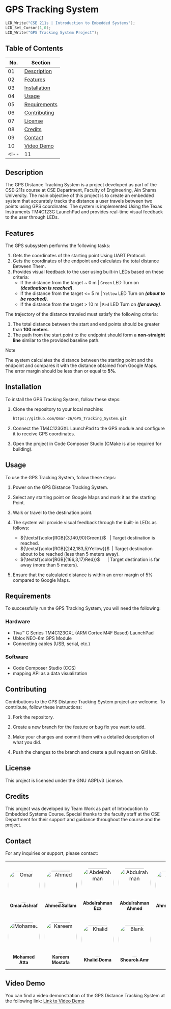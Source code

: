 # GPS Tracking System

```C
LCD_Write("CSE 211s | Introduction to Embedded Systems");
LCD_Set_Cursor(1,0);
LCD_Write("GPS Tracking System Project");
```

## Table of Contents

| No.    | Section                                   |
| ------ | ----------------------------------------- |
| 01     | [Description](#description)               |
| 02     | [Features](#features)                     |
| 03     | [Installation](#installation)             |
| 04     | [Usage](#usage)                           |
| 05     | [Requirements](#requirements)             |
| 06     | [Contributing](#contributing)             |
| 07     | [License](#license)                       |
| 08     | [Credits](#credits)                       |
| 09     | [Contact](#contact)                       |
| 10     | [Video Demo](#video-demo)                 |
<!-- | 11     | [Baseline Path](#baseline-path)           |  -->

## Description

The GPS Distance Tracking System is a project developed as part of the CSE-211s course at CSE Department, Faculty of Engineering, Ain Shams University. The main objective of this project is to create an embedded system that accurately tracks the distance a user travels between two points using GPS coordinates. The system is implemented Using the Texas Instruments TM4C123G LaunchPad and provides real-time visual feedback to the user through LEDs.

## Features

The GPS subsystem performs the following tasks:

1. Gets the coordinates of the starting point Using UART Protocol.
2. Gets the coordinates of the endpoint and calculates the total distance Between Them.
3. Provides visual feedback to the user using built-in LEDs based on these criteria:
   - If the distance from the target ~ 0 m    | `Green` LED  Turn on _**(destination is reached)**_.
   - If the distance from the target <= 5 m | `Yellow` LED Turn on _**(about to be reached)**_.
   - If the distance from the target > 10 m | `Red` LED Turn on  _**(far away)**_.

The trajectory of the distance traveled must satisfy the following criteria:

1. The total distance between the start and end points should be greater than **100 meters**.
2. The path from the start point to the endpoint should form a **non-straight line** similar to the provided baseline path.

> [!note]  
> The system calculates the distance between the starting point and the endpoint and compares it with the distance obtained from Google Maps. The error margin should be less than or equal to **5%**.

## Installation

To install the GPS Tracking System, follow these steps:

1. Clone the repository to your local machine:

   ```bash
   https://github.com/Omar-26/GPS_Tracking_System.git
   ```

2. Connect the TM4C123GXL LaunchPad to the GPS module and configure it to receive GPS coordinates.

3. Open the project in Code Composer Studio (CMake is also required for building).

## Usage

To use the GPS Tracking System, follow these steps:

1. Power on the GPS Distance Tracking System.

2. Select any starting point on Google Maps and mark it as the starting Point.

3. Walk or travel to the destination point.

4. The system will provide visual feedback through the built-in LEDs as follows:
   - ${\textsf{\color[RGB]{3,140,90}Green}}$‏‏‎ ‎‏‏‎ ‎‏‏‎ ‎‏‏‎‎| Target destination is reached.
   - ${\textsf{\color[RGB]{242,183,5}Yellow}}$ ‏‏‎ | Target destination about to be reached (less than 5 meters away).
   - ${\textsf{\color[RGB]{166,3,17}Red}}$ ‏‏‎‏‏‎ ‎‏‏‎ ‎‏‏‎ ‎‏‏‎ ‎ ‎‎‎| Target destination is far away (more than 5 meters).

5. Ensure that the calculated distance is within an error margin of 5% compared to Google Maps.

## Requirements

To successfully run the GPS Tracking System, you will need the following:

### Hardware

- Tiva™ C Series TM4C123GXL (ARM Cortex M4F Based) LaunchPad
- Ublox NEO-6m GPS Module
- Connecting cables (USB, serial, etc.)

### Software

- Code Composer Studio (CCS)
- mapping API as a data visualization

## Contributing

Contributions to the GPS Distance Tracking System project are welcome. To contribute, follow these instructions:

1. Fork the repository.

2. Create a new branch for the feature or bug fix you want to add.

3. Make your changes and commit them with a detailed description of what you did.

4. Push the changes to the branch and create a pull request on GitHub.

## License

This project is licensed under the GNU AGPLv3 License.

## Credits

This project was developed by Team Work as part of Introduction to Embedded Systems Course. Special thanks to the faculty staff at the CSE Department for their support and guidance throughout the course and the project.

## Contact

For any inquiries or support, please contact:

<table>
<tr>
  <!-- Omar Ashraf -->
    <td align="center" style="word-wrap: break-word; width: 170.0; height: 170.0">
        <a href= https://github.com/Omar-26>
            <img src=https://avatars.githubusercontent.com/u/110625103?v=4 width="100;"  style="border-radius:50%;align-items:center;justify-content:center;overflow:hidden;padding-top:10px" alt= Omar Ashraf/>
            <br />
            <sub style="font-size:14px"><b>Omar Ashraf</b></sub>
        </a>
    </td>
  <!-- Ahmed Sallam -->
    <td align="center" style="word-wrap: break-word; width: 170.0; height: 170.0">
        <a href= >
            <img src=https://avatars.githubusercontent.com/u/59094800?v=4 width="100;"  style="border-radius:50%;align-items:center;justify-content:center;overflow:hidden;padding-top:10px" alt= Ahmed Sallam/>
            <br />
            <sub style="font-size:14px"><b>Ahmed Sallam</b></sub>
        </a>
    </td>
  <!-- Abdelrahman Ezz -->
    <td align="center" style="word-wrap: break-word; width: 170.0; height: 170.0">
        <a href= https://github.com/abdoezz1 >
            <img src=https://avatars.githubusercontent.com/u/133367786?v=4 width="100;"  style="border-radius:50%;align-items:center;justify-content:center;overflow:hidden;padding-top:10px" alt= Abdelrahman Ezz/>
            <br />
            <sub style="font-size:14px"><b>Abdelrahman Ezz</b></sub>
        </a>
    </td>
  <!-- Abdulrahman Ahmed -->
    <td align="center" style="word-wrap: break-word; width: 170.0; height: 170.0">
        <a href= https://github.com/Abdulrahmana-4 >
            <img src=https://avatars.githubusercontent.com/u/137663805?v=4 width="100;"  style="border-radius:50%;align-items:center;justify-content:center;overflow:hidden;padding-top:10px" alt= Abdulrahman Saeed/>
            <br />
            <sub style="font-size:14px"><b>Abdulrahman Ahmed</b></sub>
        </a>
    </td>
  <!-- Ahmed Helmy -->
    <td align="center" style="word-wrap: break-word; width: 170.0; height: 170.0">
        <a href= https://github.com/Ahmed-7elmy >
            <img src= https://avatars.githubusercontent.com/u/135165946?v=4 width="100;"  style="border-radius:50%;align-items:center;justify-content:center;overflow:hidden;padding-top:10px" alt= Ahmed Helmy/>
            <br />
            <sub style="font-size:14px"><b>Ahmed Helmy</b></sub>
        </a>
    </td>
</tr>
<tr>
  <!-- Mohamed Atta -->
    <td align="center" style="word-wrap: break-word; width: 170.0; height: 170.0">
        <a href= https://github.com/MohamedAtta22 >
            <img src=https://avatars.githubusercontent.com/u/109322691?v=4 width="100;"  style="border-radius:50%;align-items:center;justify-content:center;overflow:hidden;padding-top:10px" alt= Mohamed Atta/>
            <br />
            <sub style="font-size:14px"><b>Mohamed Atta</b></sub>
        </a>
    </td>
  <!-- Kareem Mostafa -->
    <td align="center" style="word-wrap: break-word; width: 170.0; height: 170.0">
        <a href= https://github.com/KareemMostafa1 >
            <img src=https://avatars.githubusercontent.com/u/167640929?v=4 width="100;"  style="border-radius:50%;align-items:center;justify-content:center;overflow:hidden;padding-top:10px" alt= Kareem Mostafa/>
            <br />
            <sub style="font-size:14px"><b>Kareem Mostafa</b></sub>
        </a>
    </td>
  <!-- Khalid Doma -->
    <td align="center" style="word-wrap: break-word; width: 170.0; height: 170.0">
        <a href= https://github.com/KHALIDDOMA >
            <img src=https://avatars.githubusercontent.com/u/77086956?v=4 width="100;"  style="border-radius:50%;align-items:center;justify-content:center;overflow:hidden;padding-top:10px" alt= Khalid Doma/>
            <br />
            <sub style="font-size:14px"><b>Khalid Doma</b></sub>
        </a>
    </td>
  <!-- Shourok Amr -->
    <td align="center" style="word-wrap: break-word; width: 170.0; height: 170.0">
        <a href= https://github.com/shorouk25 >
            <img src=https://avatars.githubusercontent.com/u/133603360?v=4 width="100;"  style="border-radius:50%;align-items:center;justify-content:center;overflow:hidden;padding-top:10px" alt= Blank Space/>
            <br />
            <sub style="font-size:14px"><b>Shourok Amr</b></sub>
        </a>
    </td>

</tr>
</table>

## Video Demo

You can find a video demonstration of the GPS Distance Tracking System at the following link: [Link to Video Demo]()

<!-- 
## Baseline Path

The baseline path that should be followed for the GPS Distance Tracking System is shown below:

![Image 1](https://www.mdpi.com/ijgi/ijgi-11-00186/article_deploy/html/images/ijgi-11-00186-g001.png) -->
